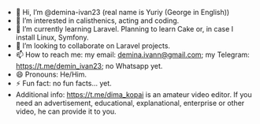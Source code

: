 - 👋 Hi, I’m @demina-ivan23 (real name is Yuriy (George in English))
- 👀 I’m interested in calisthenics, acting and coding.
- 🌱 I’m currently learning Laravel. Planning to learn Cake or, in case I install Linux, Symfony.
- 💞️ I’m looking to collaborate on Laravel projects.
- 📫 How to reach me: my email: demina.ivann@gmail.com; my Telegram: https://t.me/demin_ivan23; no Whatsapp yet.
- 😄 Pronouns: He/Him.
- ⚡ Fun fact: no fun facts... yet.
- Additional info: https://t.me/dima_kopai is an amateur video editor. If you need an advertisement, educational, explanational, enterprise or other video, he can provide it to you.
<!---
demina-ivan23/demina-ivan23 is a ✨ special ✨ repository because its `README.md` (this file) appears on your GitHub profile.
You can click the Preview link to take a look at your changes.
--->
